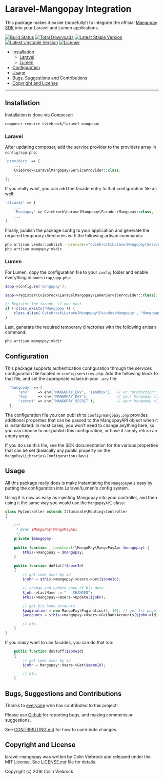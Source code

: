 # Laravel-Mangopay Integration

This package makes it easier (hopefully!) to integrate the official
[Mangopay SDK](https://github.com/Mangopay/mangopay2-php-sdk) into your Laravel and Lumen applications.

[![Build Status](https://travis-ci.org/cviebrock/laravel-mangopay.svg?branch=master&format=flat)](https://travis-ci.org/cviebrock/laravel-mangopay)
[![Total Downloads](https://poser.pugx.org/cviebrock/laravel-mangopay/downloads?format=flat)](https://packagist.org/packages/cviebrock/laravel-mangopay)
[![Latest Stable Version](https://poser.pugx.org/cviebrock/laravel-mangopay/v/stable?format=flat)](https://packagist.org/packages/cviebrock/laravel-mangopay)
[![Latest Unstable Version](https://poser.pugx.org/cviebrock/laravel-mangopay/v/unstable?format=flat)](https://packagist.org/packages/cviebrock/laravel-mangopay)
[![License](https://poser.pugx.org/cviebrock/laravel-mangopay/license?format=flat)](https://packagist.org/packages/cviebrock/laravel-mangopay)

* [Installation](#installation)
  * [Laravel](#laravel)
  * [Lumen](#lumen)
* [Configuration](#configuration)
* [Usage](#usage)
* [Bugs, Suggestions and Contributions](#bugs-suggestions-and-contributions)
* [Copyright and License](#copyright-and-license)
  
---


## Installation

Installation is done via Composer:

```sh
composer require cviebrock/laravel-mangopay
```

### Laravel

After updating composer, add the service provider to the providers array in `config/app.php`:

```php
'providers' => [
    ...
    Cviebrock\LaravelMangopay\ServiceProvider::class,
    ...
];
```

If you really want, you can add the facade entry to that configuration file as well:

```php
'aliases' => [
    ...
    'Mangopay' => Cviebrock\LaravelMangopay\Facades\Mangopay::class,
    ...
]
```

Finally, publish the package config to your application and generate the required
temporary directories with the following artisan commands:

```sh
php artisan vendor:publish --provider="Cviebrock\LaravelMangopay\ServiceProvider"
php artisan mangopay:mkdir  
```


### Lumen

For Lumen, copy the configuration file to your `config` folder and enable 
everything in `bootstrap/app.php`:

```php
$app->configure('mangopay');

$app->register(Cviebrock\LaravelMangopay\LumenServiceProvider::class);

// Register the facade, if you must
if (!class_exists('Mangopay')) {
    class_alias('Cviebrock\LaravelMangopay\Facades\Mangopay', 'Mangopay');
}
```

Last, generate the required temporary directories with the following artisan command:

```sh
php artisan mangopay:mkdir  
```


## Configuration

This package supports authentication configuration through the services configuration file located
in `config/services.php`. Add the following block to that file, and set the appropriate
values in your `.env` file:

```php
  'mangopay' => [
      'env'    => env('MANGOPAY_ENV', 'sandbox'),  // or "production"
      'key'    => env('MANGOPAY_KEY'),             // your Mangopay client ID
      'secret' => env('MANGOPAY_SECRET'),          // your Mangopay client password
  ],
```

The configuration file you can publish to `config/mangopay.php` provides additional
properties that can be passed to the MangopayAPI object when it is instantiated.  In
most cases, you won't need to change anything here, so you can choose to not publish this
configuration, or have it simply return an empty array.
  
If you do use this file, see the SDK documentation for the various properties that can be set
(basically any public property on the `MangoPay\Libraries\Configuration` class).



## Usage

All this package really does is make instantiating the `MangopayAPI` easy by 
putting the configuration into Laravel/Lumen's config system.

Using it is now as easy as injecting Mangopay into your controller, and then 
using it the same way you would use the `MangopayAPI` class:
  
```php
class MyController extends Illuminate\Routing\Controller
{

    /**
     * @var \MangoPay\MangoPayApi
     */
    private $mangopay;
    
    public function __construct(\MangoPay\MangoPayApi $mangopay) {
        $this->mangopay = $mangopay;
    }

    public function doStuff($someId)
    {
        // get some user by id
        $john = $this->mangopay->Users->Get($someId);

        // change and update some of his data
        $john->LastName .= " - CHANGED";
        $this->mangopay->Users->Update($john);

        // get his bank accounts
        $pagination = new MangoPay\Pagination(1, 10); // get 1st page, 10 items per page
        $accounts = $this->mangopay->Users->GetBankAccounts($john->Id, $pagination);

        // etc.
    }
}
```

If you _really_ want to use facades, you can do that too:

```php
    public function doStuff($someId)
    {
        // get some user by id
        $john = Mangopay::Users->Get($someId);

        // etc.
    }
```


## Bugs, Suggestions and Contributions

Thanks to [everyone](/cviebrock/laravel-mangopay/graphs/contributors) who has contributed 
to this project!

Please use [Github](https://github.com/cviebrock/laravel-mangopay) for reporting bugs, 
and making comments or suggestions.
 
See [CONTRIBUTING.md](CONTRIBUTING.md) for how to contribute changes.



## Copyright and License

laravel-mangopay was written by Colin Viebrock and released under the MIT License. 
See [LICENSE.md](LICENSE.md) file for details.

Copyright (c) 2016 Colin Viebrock
